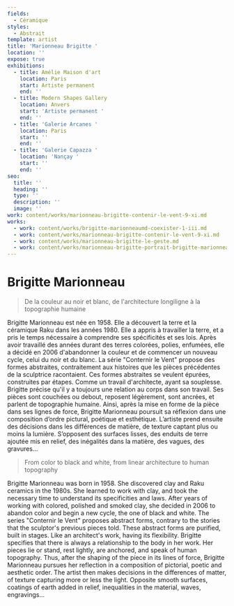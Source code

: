 ```yaml
---
fields:
  - Céramique
styles:
  - Abstrait
template: artist
title: 'Marionneau Brigitte '
location: ''
expose: true
exhibitions:
  - title: Amélie Maison d'art
    location: Paris
    start: Artiste permanent
    end: ''
  - title: Modern Shapes Gallery
    location: Anvers
    start: 'Artiste permanent '
    end: ''
  - title: 'Galerie Arcanes '
    location: Paris
    start: ''
    end: ''
  - title: 'Galerie Capazza '
    location: 'Nançay '
    start: ''
    end: ''
seo:
  title: ''
  heading: ''
  type: ''
  description: ''
  image: ''
work: content/works/marionneau-brigitte-contenir-le-vent-9-xi.md
works:
  - work: content/works/brigitte-marionneaumd-coexister-1-iii.md
  - work: content/works/marionneau-brigitte-contenir-le-vent-9-xi.md
  - work: content/works/marionneau-brigitte-le-geste.md
  - work: content/works/marionneau-brigitte-portrait-brigitte-marionneau.md
---
```


# Brigitte Marionneau

> De la couleur au noir et blanc, de l'architecture longiligne à la topographie humaine

Brigitte Marionneau est née en 1958. Elle a découvert la terre et la céramique Raku dans les années 1980. Elle a appris à travailler la terre, et a pris le temps nécessaire à comprendre ses spécificités et ses lois.  Après avoir travaillé des années durant des terres colorées, polies, enfumées, elle a décidé en 2006 d'abandonner la couleur et de commencer un nouveau cycle, celui du noir et du blanc. La série "Conternir le Vent" propose des formes abstraites, contraitement aux histoires que les pièces précédentes de la sculptrice racontaient. Ces formes abstraites se veulent épurées, construites par étapes. Comme un travail d'architecte, ayant sa souplesse. Brigitte précise qu'il y a toujours une relation au corps dans son travail. Ses pièces sont couchées ou debout, reposent légèrement, sont ancrées, et parlent de topographie humaine. Ainsi, après la mise en forme de la pièce dans ses lignes de force, Brigitte Marionneau poursuit sa réflexion dans une composition d’ordre pictural, poétique et esthétique. L’artiste prend ensuite des décisions dans les différences de matière, de texture captant plus ou moins la lumière. S’opposent des surfaces lisses, des enduits de terre ajoutée mis en relief, des inégalités dans la matière, des vagues, des gravures…

> From color to black and white, from linear architecture to human topography

Brigitte Marionneau was born in 1958. She discovered clay and Raku ceramics in the 1980s. She learned to work with clay, and took the necessary time to understand its specificities and laws.  After years of working with colored, polished and smoked clay, she decided in 2006 to abandon color and begin a new cycle, the one of black and white. The series "Conternir le Vent" proposes abstract forms, contrary to the stories that the sculptor's previous pieces told. These abstract forms are purified, built in stages. Like an architect's work, having its flexibility. Brigitte specifies that there is always a relationship to the body in her work. Her pieces lie or stand, rest lightly, are anchored, and speak of human topography. Thus, after the shaping of the piece in its lines of force, Brigitte Marionneau pursues her reflection in a composition of pictorial, poetic and aesthetic order. The artist then makes decisions in the differences of matter, of texture capturing more or less the light. Opposite smooth surfaces, coatings of earth added in relief, inequalities in the material, waves, engravings...
